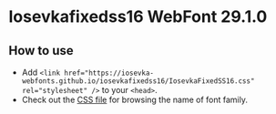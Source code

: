 # Iosevkafixedss16 WebFont 29.1.0

## How to use

- Add `<link href="https://iosevka-webfonts.github.io/iosevkafixedss16/IosevkaFixedSS16.css" rel="stylesheet" />` to your `<head>`.
- Check out the [CSS file](./IosevkaFixedSS16.css) for browsing the name of font family.

